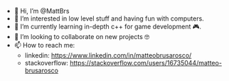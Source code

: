 - 👋 Hi, I’m @MattBrs
- 👀 I’m interested in low level stuff and having fun with computers.
- 🌱 I’m currently learning in-depth c++ for game development :video_game:.
- 💞️ I’m looking to collaborate on new projects :nerd_face:
- 📫 How to reach me:
  - linkedin: https://www.linkedin.com/in/matteobrusarosco/
  - stackoverflow: https://stackoverflow.com/users/16735044/matteo-brusarosco
